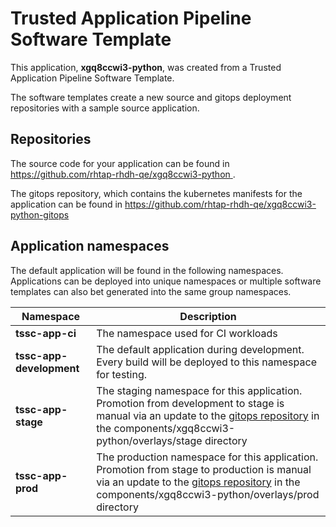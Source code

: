# Trusted Application Pipeline Software Template

This application, **xgq8ccwi3-python**, was created from a Trusted Application Pipeline Software Template.

The software templates create a new source and gitops deployment repositories with a sample source application. 

## Repositories

The source code for your application can be found in [https://github.com/rhtap-rhdh-qe/xgq8ccwi3-python ](https://github.com/rhtap-rhdh-qe/xgq8ccwi3-python ).
 
The gitops repository, which contains the kubernetes manifests for the application can be found in 
[https://github.com/rhtap-rhdh-qe/xgq8ccwi3-python-gitops ](https://github.com/rhtap-rhdh-qe/xgq8ccwi3-python-gitops ) 

## Application namespaces 

The default application will be found in the following namespaces. Applications can be deployed into unique namespaces or multiple software templates can also bet generated into the same group namespaces.  

|  Namespace   |  Description   |  
| -------- | -------- |
| **tssc-app-ci** | The namespace used for CI workloads |
| **tssc-app-development** | The default application during development. Every build will be deployed to this namespace for testing. |
| **tssc-app-stage** | The staging namespace for this application. Promotion from development to stage is manual via an update to the [gitops repository](https://github.com/rhtap-rhdh-qe/xgq8ccwi3-python-gitops ) in the components/xgq8ccwi3-python/overlays/stage directory |
| **tssc-app-prod** | The production namespace for this application. Promotion from stage to production is manual via an update to the [gitops repository](https://github.com/rhtap-rhdh-qe/xgq8ccwi3-python-gitops ) in the components/xgq8ccwi3-python/overlays/prod directory |